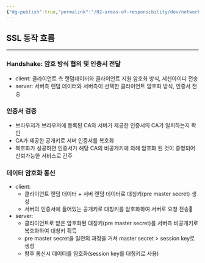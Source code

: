 ```yaml
---
{"dg-publish":true,"permalink":"/02-areas-of-responsibility/dev/network-and-infrastructure/tls-ssl/","tags":["dev","cs"],"noteIcon":""}
---
```


## SSL 동작 흐름
---
### Handshake: 암호 방식 협의 및 인증서 전달
- client: 클라이언트 측 랜덤데이터와 클라이언트 지원 암호화 방식, 세션아이디 전송
- server: 서버측 랜덤 데이터와 서버측이 선택한 클라이언트 암호화 방식, 인증서 전송
### 인증서 검증
- 브라우저가 브라우저에 등록된 CA와 서버가 제공한 인증서의 CA가 일치하는지 확인
- CA가 제공한 공개키로 서버 인증서를 복호화
- 복호화가 성공하면 인증서가 해당 CA의 비공개키에 의해 암호화 된 것이 증명되어 신뢰가능한 서비스로 간주
### 데이터 암호화 통신
- client: 
	- 클라이언트 랜덤 데이터 + 서버 랜덤 데이터로 대칭키(pre master secret) 생성 
	- 서버의 인증서에 들어있는 공개키로 대칭키를 암호화하여 서버로 요청 전송
- server:
	- 클라이언트로 받은 암호화된 대칭키(pre master secret)를 서버측 비공개키로 복호화하여 대칭키 획득
	- pre master secret을 일련의 과정을 거쳐 master secret > session key로 생성
	- 향후 통신시 데이터를 암호화(session key를 대칭키로 사용)
